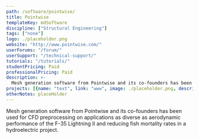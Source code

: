 ```yaml
---
path: /software/pointwise/
title: Pointwise
templateKey: mdSoftware
discipline: ["Structural Engineering"]
tags: ["none"]
logo: ./placeholder.png
website: "http://www.pointwise.com/"
userForums: "/forum/"
userSupport: "/technical-support/"
tutorials: "/tutorials/"
studentPricing: Paid
professionalPricing: Paid
description: >-
  Mesh generation software from Pointwise and its co-founders has been used for CFD preprocessing on applications as diverse as aerodynamic performance of the F-35 Lightning II and reducing fish mortality rates in a hydroelectric project.
projects: [{name: "text", link: "www", image: ./placeholder.png, description: "blah blah"}]
otherNotes: placeHolder
---
```


Mesh generation software from Pointwise and its co-founders has been used for CFD preprocessing on applications as diverse as aerodynamic performance of the F-35 Lightning II and reducing fish mortality rates in a hydroelectric project.
